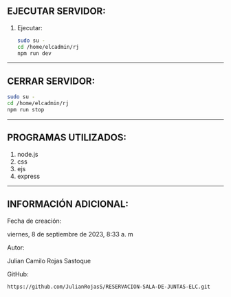 ## EJECUTAR SERVIDOR:

1. Ejecutar:

   ```bash
   sudo su -
   cd /home/elcadmin/rj
   npm run dev
   ```

---

## CERRAR SERVIDOR:
   ```bash	
   sudo su -
   cd /home/elcadmin/rj
   npm run stop
   ```
---

## PROGRAMAS UTILIZADOS:

1. node.js
2. css
3. ejs
4. express

---

## INFORMACIÓN ADICIONAL:

Fecha de creación:

‎viernes, ‎8 ‎de ‎septiembre ‎de ‎2023, ‏‎8:33 a. m

Autor:

Julian Camilo Rojas Sastoque

GitHub:

```
https://github.com/JulianRojasS/RESERVACION-SALA-DE-JUNTAS-ELC.git
```
